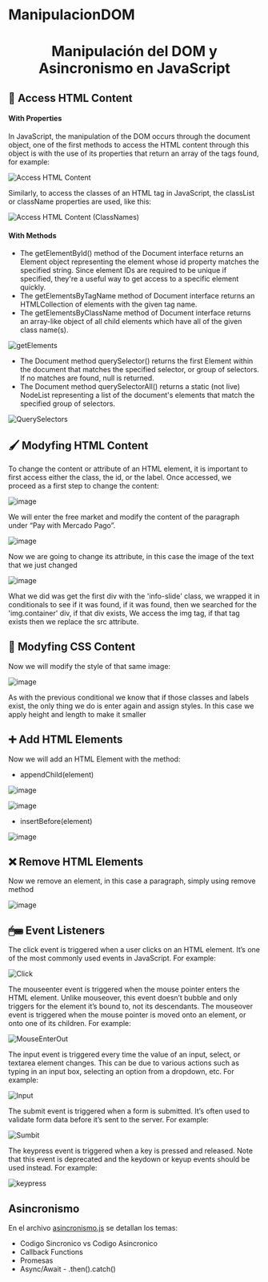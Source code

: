 # ManipulacionDOM

<h1 align="center">Manipulación del DOM y Asincronismo en JavaScript</h1>

## 🛒 Access HTML Content

#### With Properties

In JavaScript, the manipulation of the DOM occurs through the document object, one of the first methods to access the HTML content through this object is with the use of its properties that return an array of the tags found, for example:

![Access HTML Content](https://github.com/JohnMata0427/Laboratorio-05/assets/150484680/54b6d293-7c0e-473c-9321-a00ce4ff1e8f)

Similarly, to access the classes of an HTML tag in JavaScript, the classList or className properties are used, like this:

![Access HTML Content (ClassNames)](https://github.com/JohnMata0427/Laboratorio-05/assets/150484680/d0129a9f-403d-4f00-935a-6cf8f5e1f31f)

#### With Methods

- The getElementById() method of the Document interface returns an Element object representing the element whose id property matches the specified string. Since element IDs are required to be unique if specified, they're a useful way to get access to a specific element quickly.
- The getElementsByTagName method of Document interface returns an HTMLCollection of elements with the given tag name.
- The getElementsByClassName method of Document interface returns an array-like object of all child elements which have all of the given class name(s).

![getElements](https://github.com/JohnMata0427/Laboratorio-05/assets/150484680/a2a694f1-c923-4f48-aba0-5863624bf2c5)

- The Document method querySelector() returns the first Element within the document that matches the specified selector, or group of selectors. If no matches are found, null is returned.
- The Document method querySelectorAll() returns a static (not live) NodeList representing a list of the document's elements that match the specified group of selectors.

![QuerySelectors](https://github.com/JohnMata0427/Laboratorio-05/assets/150484680/3458add9-a7ab-46a5-9a1a-8c3a5455ae68)

## 🖌 Modyfing HTML Content

To change the content or attribute of an HTML element, it is important to first access either the class, the id, or the label.
Once accessed, we proceed as a first step to change the content:

![image](https://github.com/JohnMata0427/Laboratorio-05/assets/150484680/a73094e7-bd77-472c-ad42-fcb4f1f85915)

We will enter the free market and modify the content of the paragraph under “Pay with Mercado Pago”.

![image](https://github.com/JohnMata0427/Laboratorio-05/assets/150484680/cc0b3b82-df61-4689-bbab-528d924743e1)

Now we are going to change its attribute, in this case the image of the text that we just changed

![image](https://github.com/JohnMata0427/Laboratorio-05/assets/150484680/d6e1faa2-8ca9-4c16-a464-5f4aa2507e6c)

What we did was get the first div with the 'info-slide' class, we wrapped it in conditionals to see if it was found, if it was found, then we searched for the 'img.container' div, if that div exists, We access the img tag, if that tag exists then we replace the src attribute.

## 🎨 Modyfing CSS Content

Now we will modify the style of that same image:

![image](https://github.com/JohnMata0427/Laboratorio-05/assets/150484680/00a85a21-3787-4134-b2c2-2bc495d46076)

As with the previous conditional we know that if those classes and labels exist, the only thing we do is enter again and assign styles. In this case we apply height and length to make it smaller

## ➕ Add HTML Elements

Now we will add an HTML Element with the method:

- appendChild(element)
 
![image](https://github.com/JohnMata0427/Laboratorio-05/assets/150484680/a7d430d4-1ad1-4af5-ac5e-b005c078104e)

![image](https://github.com/JohnMata0427/Laboratorio-05/assets/150484680/7cae71cc-df9d-4c1b-83a2-82cf925a6018)

- insertBefore(element)

![image](https://github.com/JohnMata0427/Laboratorio-05/assets/150484680/4164c44c-5e53-4cde-9c0d-552364dff76f)

## ❌ Remove HTML Elements

Now we remove an element, in this case a paragraph, simply using remove method

![image](https://github.com/JohnMata0427/Laboratorio-05/assets/150484680/736e616f-bc29-48f8-9de3-869bb5fad8a3)

## 🖱⌨ Event Listeners

The click event is triggered when a user clicks on an HTML element. It’s one of the most commonly used events in JavaScript. For example:

![Click](https://github.com/JohnMata0427/Laboratorio-05/assets/150484680/353cc6df-643a-4045-a2d5-3a708b5c2bd8)

The mouseenter event is triggered when the mouse pointer enters the HTML element. Unlike mouseover, this event doesn’t bubble and only triggers for the element it’s bound to, not its descendants. The mouseover event is triggered when the mouse pointer is moved onto an element, or onto one of its children. For example:

![MouseEnterOut](https://github.com/JohnMata0427/Laboratorio-05/assets/150484680/21517746-10da-4f46-a838-bdaea2e72123)

The input event is triggered every time the value of an input, select, or textarea element changes. This can be due to various actions such as typing in an input box, selecting an option from a dropdown, etc. For example:

![Input](https://github.com/JohnMata0427/Laboratorio-05/assets/150484680/ad408614-f2a3-4898-b1de-3f52277fdbf5)

The submit event is triggered when a form is submitted. It’s often used to validate form data before it’s sent to the server. For example:

![Sumbit](https://github.com/JohnMata0427/Laboratorio-05/assets/150484680/a9598906-8647-48a0-8149-0ccb73d0ab9d)

The keypress event is triggered when a key is pressed and released. Note that this event is deprecated and the keydown or keyup events should be used instead. For example:

![keypress](https://github.com/JohnMata0427/Laboratorio-05/assets/150484680/95faeda4-982f-440c-850c-3b04952a7d73)

## Asincronismo

En el archivo [asincronismo.js](./asincronismo.js) se detallan los temas:

- Codigo Sincronico vs Codigo Asincronico
- Callback Functions
- Promesas
- Async/Await
- .then().catch()
